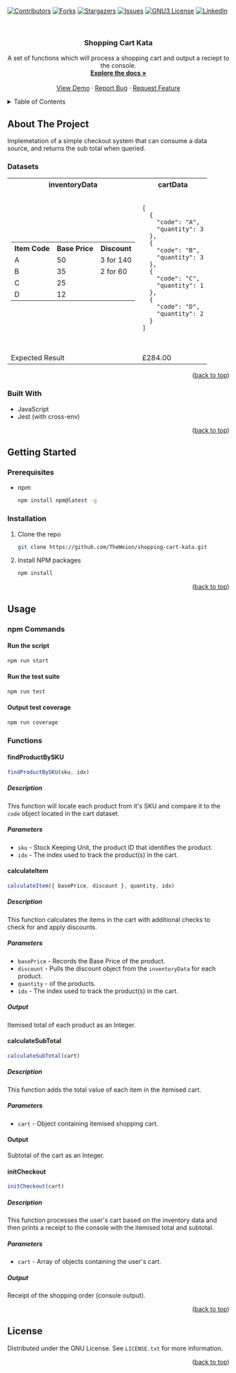 <a name="readme-top"></a>

[![Contributors][contributors-shield]][contributors-url]
[![Forks][forks-shield]][forks-url]
[![Stargazers][stars-shield]][stars-url]
[![Issues][issues-shield]][issues-url]
[![GNU3 License][license-shield]][license-url]
[![LinkedIn][linkedin-shield]][linkedin-url]


<!-- PROJECT LOGO -->
<br />

<h3 align="center">Shopping Cart Kata</h3>

  <p align="center">
    A set of functions which will process a shopping cart and output a reciept to the console.
    <br />
    <a href="https://github.com/TheWeion/shopping-cart-kata"><strong>Explore the docs »</strong></a>
    <br />
    <br />
    <a href="https://github.com/TheWeion/shopping-cart-kata">View Demo</a>
    ·
    <a href="https://github.com/TheWeion/shopping-cart-kata/issues">Report Bug</a>
    ·
    <a href="https://github.com/TheWeion/shopping-cart-kata/issues">Request Feature</a>
  </p>
</div>


<!-- TABLE OF CONTENTS -->
<details>
  <summary>Table of Contents</summary>
  <ol>
    <li>
      <a href="#about-the-project">About The Project</a>
      <ul>
        <li><a href="#built-with">Built With</a></li>
      </ul>
    </li>
    <li>
      <a href="#getting-started">Getting Started</a>
      <ul>
        <li><a href="#prerequisites">Prerequisites</a></li>
        <li><a href="#installation">Installation</a></li>
      </ul>
    </li>
    <li>
      <a href="#usage">Usage</a>
      <ul>
        <li><a href="#npm-commands">npm Commands</a></li>
        <li>
          <a href="#functions">Functions</a>
        </li>
      </ul>
    </li>
    <li><a href="#license">License</a></li>
  </ol>
</details>


<!-- ABOUT THE PROJECT -->
## About The Project

Implemetation of a simple checkout system that can consume a data source, and returns the sub total when queried.

### Datasets

<table>
  <tr>
    <th>inventoryData</th>
    <th>cartData</th>
  </tr>
  <tr>
    <td>
      <table>
        <tr>
          <th>Item Code</th>
          <th>Base Price</th>
          <th>Discount</th>
        </tr>
        <tr>
          <td>A</td>
          <td>50</td>
          <td>3 for 140</td>
        </tr>
        <tr>
          <td>B</td>
          <td>35</td>
          <td>2 for 60</td>
        </tr>
        <tr>
          <td>C</td>
          <td>25</td>
          <td></td>
        </tr>
        <tr>
          <td>D</td>
          <td>12</td>
          <td></td>
        </tr>
      </table>
    </td>
    <td>
      <pre>
        <code>
[
  {
    "code": "A",
    "quantity": 3
  },
  {
    "code": "B",
    "quantity": 3
  },
  {
    "code": "C",
    "quantity": 1
  },
  {
    "code": "D",
    "quantity": 2
  }
]
        </code>
      </pre>
    </td>
  </tr>
  <tr>
    <td>Expected Result</td>
    <td>£284.00</td>
  </tr>
</table>


<p align="right">(<a href="#readme-top">back to top</a>)</p>

### Built With

* JavaScript
* Jest (with cross-env)

<p align="right">(<a href="#readme-top">back to top</a>)</p>


<!-- GETTING STARTED -->
## Getting Started

### Prerequisites


* npm
  ```sh
  npm install npm@latest -g
  ```

### Installation

1. Clone the repo
   ```sh
   git clone https://github.com/TheWeion/shopping-cart-kata.git
   ```
2. Install NPM packages
   ```sh
   npm install
   ```

<p align="right">(<a href="#readme-top">back to top</a>)</p>


<!-- USAGE EXAMPLES -->
## Usage

### npm Commands

#### Run the script
```sh
npm run start
```

#### Run the test suite
```sh
npm run test
```

#### Output test coverage
```sh
npm run coverage
```

### Functions
#### findProductBySKU

```js
findProductBySKU(sku, idx)
```

##### Description

This function will locate each product from it's SKU and compare it to the ```code``` object located in the cart dataset.

##### Parameters
* ```sku``` - Stock Keeping Unit, the product ID that identifies the product.
* ```idx``` - The index used to track the product(s) in the cart.

#### calculateItem

```js
calculateItem({ basePrice, discount }, quantity, idx)
```

##### Description

This function calculates the items in the cart with additional checks to check for and apply discounts.

##### Parameters
* ```basePrice``` - Records the Base Price of the product.
* ```discount``` - Pulls the discount object from the ```inventoryData``` for each product.
* ```quantity``` - of the products.
* ```idx``` - The index used to track the product(s) in the cart.

##### Output
Itemised total of each product as an Integer.

#### calculateSubTotal

```js
calculateSubTotal(cart)
```

##### Description

This function adds the total value of each item in the itemised cart.

##### Parameters
* ```cart``` - Object containing itemised shopping cart.

#### Output
Subtotal of the cart as an Integer.

#### initCheckout

```js
initCheckout(cart)
```

##### Description

This function processes the user's cart based on the inventory data and then prints a receipt to the console with the itemised total and subtotal.

##### Parameters
* ```cart``` - Array of objects containing the user's cart.

##### Output
Receipt of the shopping order (console output).


<p align="right">(<a href="#readme-top">back to top</a>)</p>


<!-- LICENSE -->
## License

Distributed under the GNU License. See `LICENSE.txt` for more information.

<p align="right">(<a href="#readme-top">back to top</a>)</p>

<!-- MARKDOWN LINKS & IMAGES -->
<!-- https://www.markdownguide.org/basic-syntax/#reference-style-links -->
[contributors-shield]: https://img.shields.io/github/contributors/theweion/shopping-cart-kata.svg?style=for-the-badge
[contributors-url]: https://github.com/theweion/shopping-cart-kata/graphs/contributors
[forks-shield]: https://img.shields.io/github/forks/theweion/shopping-cart-kata.svg?style=for-the-badge
[forks-url]: https://github.com/theweion/shopping-cart-kata/network/members
[stars-shield]: https://img.shields.io/github/stars/theweion/shopping-cart-kata.svg?style=for-the-badge
[stars-url]: https://github.com/theweion/shopping-cart-kata/stargazers
[issues-shield]: https://img.shields.io/github/issues/theweion/shopping-cart-kata.svg?style=for-the-badge
[issues-url]: https://github.com/theweion/shopping-cart-kata/issues
[license-shield]: https://img.shields.io/github/license/theweion/shopping-cart-kata.svg?style=for-the-badge
[license-url]: https://github.com/theweion/shopping-cart-kata/blob/master/LICENSE.txt
[linkedin-shield]: https://img.shields.io/badge/-LinkedIn-black.svg?style=for-the-badge&logo=linkedin&colorB=555
[linkedin-url]: https://linkedin.com/in/terryfallows